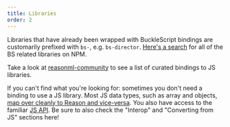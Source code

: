 ```yaml
---
title: Libraries
order: 2
---
```


Libraries that have already been wrapped with BuckleScript bindings are customarily prefixed with `bs-`, e.g. `bs-director`. [Here's a search](https://www.npmjs.com/search?q=keywords:bucklescript) for all of the BS related libraries on NPM.

Take a look at [reasonml-community](https://github.com/reasonml-community) to see a list of curated bindings to JS libraries.

If you can't find what you're looking for: sometimes you don't need a binding to use a JS library. Most JS data types, such as array and objects, [map over cleanly to Reason and vice-versa](https://bucklescript.github.io/bucklescript/Manual.html#_runtime_representation). You also have access to the familiar [JS API](https://bucklescript.github.io/bucklescript/api/Js.html). Be sure to also check the "Interop" and "Converting from JS" sections here!
